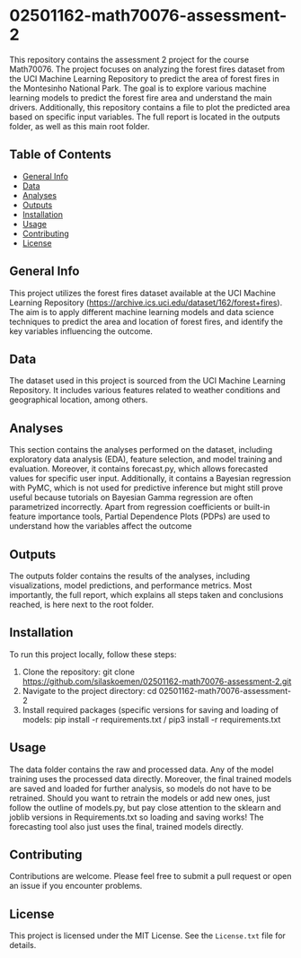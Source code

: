 # 02501162-math70076-assessment-2

This repository contains the assessment 2 project for the course Math70076. The project focuses on analyzing the forest fires dataset from the UCI Machine Learning Repository to predict the area of forest fires in the Montesinho National Park. The goal is to explore various machine learning models to predict the forest fire area and understand the main drivers. Additionally, this repository contains a file to plot the predicted area based on specific input variables. The full report is located in the outputs folder, as well as this main root folder.

## Table of Contents

- [General Info](#general-info)
- [Data](#data)
- [Analyses](#analyses)
- [Outputs](#outputs)
- [Installation](#installation)
- [Usage](#usage)
- [Contributing](#contributing)
- [License](#license)

## General Info

This project utilizes the forest fires dataset available at the UCI Machine Learning Repository (https://archive.ics.uci.edu/dataset/162/forest+fires). The aim is to apply different machine learning models and data science techniques to predict the area and location of forest fires, and identify the key variables influencing the outcome.

## Data

The dataset used in this project is sourced from the UCI Machine Learning Repository. It includes various features related to weather conditions and geographical location, among others.

## Analyses

This section contains the analyses performed on the dataset, including exploratory data analysis (EDA), feature selection, and model training and evaluation. Moreover, it contains forecast.py, which allows forecasted values for specific user input. Additionally, it contains a Bayesian regression with PyMC, which is not used for predictive inference but might still prove useful because tutorials on Bayesian Gamma regression are often parametrized incorrectly. Apart from regression coefficients or built-in feature importance tools, Partial Dependence Plots (PDPs) are used to understand how the variables affect the outcome

## Outputs

The outputs folder contains the results of the analyses, including visualizations, model predictions, and performance metrics. Most importantly, the full report, which explains all steps taken and conclusions reached, is here next to the root folder.

## Installation

To run this project locally, follow these steps:

1. Clone the repository: git clone https://github.com/silaskoemen/02501162-math70076-assessment-2.git
2. Navigate to the project directory: cd 02501162-math70076-assessment-2
3. Install required packages (specific versions for saving and loading of models: pip install -r requirements.txt / pip3 install -r requirements.txt

## Usage

The data folder contains the raw and processed data. Any of the model training uses the processed data directly. Moreover, the final trained models are saved and loaded for further analysis, so models do not have to be retrained. Should you want to retrain the models or add new ones, just follow the outline of models.py, but pay close attention to the sklearn and joblib versions in Requirements.txt so loading and saving works! The forecasting tool also just uses the final, trained models directly.

## Contributing

Contributions are welcome. Please feel free to submit a pull request or open an issue if you encounter problems.

## License

This project is licensed under the MIT License. See the `License.txt` file for details.
      
